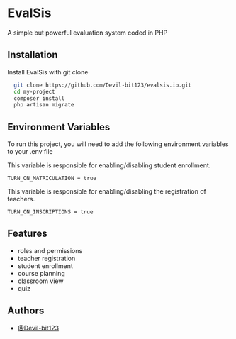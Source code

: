
# EvalSis

A simple but powerful evaluation system coded in PHP


## Installation

Install EvalSis with git clone

```bash
  git clone https://github.com/Devil-bit123/evalsis.io.git
  cd my-project
  composer install
  php artisan migrate
```

    
## Environment Variables

To run this project, you will need to add the following environment variables to your .env file

This variable is responsible for enabling/disabling student enrollment.

`TURN_ON_MATRICULATION = true`

This variable is responsible for enabling/disabling the registration of teachers.

`TURN_ON_INSCRIPTIONS = true`

## Features

- roles and permissions
- teacher registration
- student enrollment
- course planning
- classroom view
- quiz


## Authors

- [@Devil-bit123](https://github.com/Devil-bit123)

